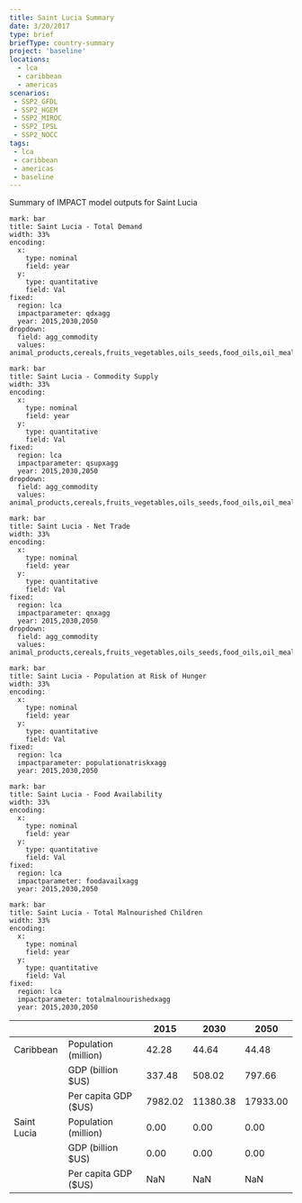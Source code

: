 ```yaml
---
title: Saint Lucia Summary
date: 3/20/2017
type: brief
briefType: country-summary
project: 'baseline'
locations:
  - lca
  - caribbean
  - americas
scenarios:
 - SSP2_GFDL
 - SSP2_HGEM
 - SSP2_MIROC
 - SSP2_IPSL
 - SSP2_NOCC
tags:
 - lca
 - caribbean
 - americas
 - baseline
---
```

Summary of IMPACT model outputs for Saint Lucia

```chart
mark: bar
title: Saint Lucia - Total Demand
width: 33%
encoding:
  x:
    type: nominal
    field: year
  y:
    type: quantitative
    field: Val
fixed:
  region: lca
  impactparameter: qdxagg
  year: 2015,2030,2050
dropdown:
  field: agg_commodity
  values: animal_products,cereals,fruits_vegetables,oils_seeds,food_oils,oil_meals,other,pulses,roots_tubers,sugar
```

```chart
mark: bar
title: Saint Lucia - Commodity Supply
width: 33%
encoding:
  x:
    type: nominal
    field: year
  y:
    type: quantitative
    field: Val
fixed:
  region: lca
  impactparameter: qsupxagg
  year: 2015,2030,2050
dropdown:
  field: agg_commodity
  values: animal_products,cereals,fruits_vegetables,oils_seeds,food_oils,oil_meals,other,pulses,roots_tubers,sugar
```

```chart
mark: bar
title: Saint Lucia - Net Trade
width: 33%
encoding:
  x:
    type: nominal
    field: year
  y:
    type: quantitative
    field: Val
fixed:
  region: lca
  impactparameter: qnxagg
  year: 2015,2030,2050
dropdown:
  field: agg_commodity
  values: animal_products,cereals,fruits_vegetables,oils_seeds,food_oils,oil_meals,other,pulses,roots_tubers,sugar
```

```chart
mark: bar
title: Saint Lucia - Population at Risk of Hunger
width: 33%
encoding:
  x:
    type: nominal
    field: year
  y:
    type: quantitative
    field: Val
fixed:
  region: lca
  impactparameter: populationatriskxagg
  year: 2015,2030,2050
```

```chart
mark: bar
title: Saint Lucia - Food Availability
width: 33%
encoding:
  x:
    type: nominal
    field: year
  y:
    type: quantitative
    field: Val
fixed:
  region: lca
  impactparameter: foodavailxagg
  year: 2015,2030,2050
```

```chart
mark: bar
title: Saint Lucia - Total Malnourished Children
width: 33%
encoding:
  x:
    type: nominal
    field: year
  y:
    type: quantitative
    field: Val
fixed:
  region: lca
  impactparameter: totalmalnourishedxagg
  year: 2015,2030,2050
```

|   |   | 2015 | 2030 | 2050 |
|---|---|---|---|---|
| Caribbean | Population (million) | 42.28 | 44.64 | 44.48 |
|  | GDP (billion $US) | 337.48 | 508.02 | 797.66 |
|  | Per capita GDP ($US) | 7982.02 | 11380.38 | 17933.00 |
| Saint Lucia | Population (million) | 0.00 | 0.00 | 0.00 |
|  | GDP (billion $US) | 0.00 | 0.00 | 0.00 |
|  | Per capita GDP ($US) | NaN| NaN| NaN|